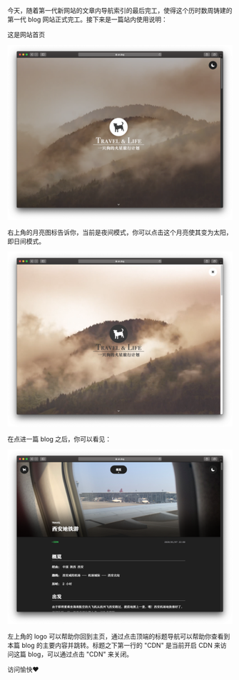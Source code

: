 今天，随着第一代新网站的文章内导航索引的最后完工，使得这个历时数周铸建的第一代 blog 网站正式完工。接下来是一篇站内使用说明：

这是网站首页

![首页](res/img1.png)

右上角的月亮图标告诉你，当前是夜间模式，你可以点击这个月亮使其变为太阳，即日间模式。

![日间模式](res/img2.png)

在点进一篇 blog 之后，你可以看见：

![blog](res/img3.png)

左上角的 logo 可以帮助你回到主页，通过点击顶端的标题导航可以帮助你查看到本篇 blog 的主要内容并跳转。标题之下第一行的 "CDN" 是当前开启 CDN 来访问这篇 blog，可以通过点击 "CDN" 来关闭。

访问愉快❤️
